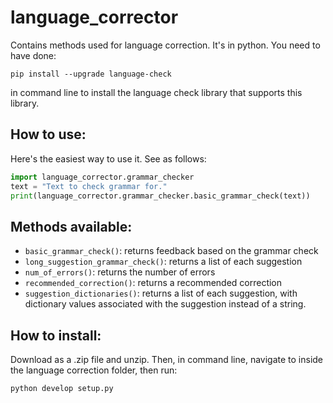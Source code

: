 # language_corrector
Contains methods used for language correction. It's in python. You need to have done:

`pip install --upgrade language-check`

in command line to install the language check library that supports this library.

## How to use:
Here's the easiest way to use it. See as follows:

```python
import language_corrector.grammar_checker
text = "Text to check grammar for."
print(language_corrector.grammar_checker.basic_grammar_check(text))
```

## Methods available:
- `basic_grammar_check()`: returns feedback based on the grammar check
- `long_suggestion_grammar_check()`: returns a list of each suggestion
- `num_of_errors()`: returns the number of errors
- `recommended_correction()`: returns a recommended correction
- `suggestion_dictionaries()`: returns a list of each suggestion, with dictionary values associated with the suggestion instead of a string.

## How to install:
Download as a .zip file and unzip. Then, in command line, navigate to inside the language correction folder, then run:

`python develop setup.py`
